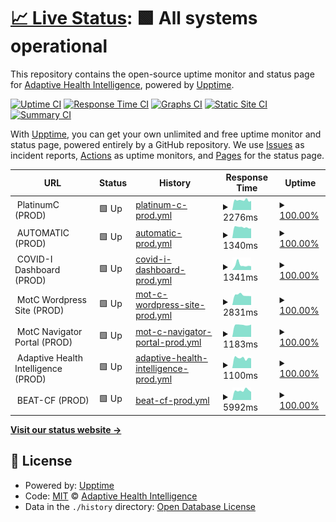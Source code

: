 # [📈 Live Status](https://adaptivehealthintelligence.github.io/site-monitoring): <!--live status--> **🟩 All systems operational**

This repository contains the open-source uptime monitor and status page for [Adaptive Health Intelligence](https://adaptivehealthintelligence.org.au/), powered by [Upptime](https://github.com/upptime/upptime).

[![Uptime CI](https://github.com/adaptivehealthintelligence/site-monitoring/workflows/Uptime%20CI/badge.svg)](https://github.com/adaptivehealthintelligence/site-monitoring/actions?query=workflow%3A%22Uptime+CI%22)
[![Response Time CI](https://github.com/adaptivehealthintelligence/site-monitoring/workflows/Response%20Time%20CI/badge.svg)](https://github.com/adaptivehealthintelligence/site-monitoring/actions?query=workflow%3A%22Response+Time+CI%22)
[![Graphs CI](https://github.com/adaptivehealthintelligence/site-monitoring/workflows/Graphs%20CI/badge.svg)](https://github.com/adaptivehealthintelligence/site-monitoring/actions?query=workflow%3A%22Graphs+CI%22)
[![Static Site CI](https://github.com/adaptivehealthintelligence/site-monitoring/workflows/Static%20Site%20CI/badge.svg)](https://github.com/adaptivehealthintelligence/site-monitoring/actions?query=workflow%3A%22Static+Site+CI%22)
[![Summary CI](https://github.com/adaptivehealthintelligence/site-monitoring/workflows/Summary%20CI/badge.svg)](https://github.com/adaptivehealthintelligence/site-monitoring/actions?query=workflow%3A%22Summary+CI%22)

With [Upptime](https://upptime.js.org), you can get your own unlimited and free uptime monitor and status page, powered entirely by a GitHub repository. We use [Issues](https://github.com/adaptivehealthintelligence/site-monitoring/issues) as incident reports, [Actions](https://github.com/adaptivehealthintelligence/site-monitoring/actions) as uptime monitors, and [Pages](https://adaptivehealthintelligence.github.io/site-monitoring) for the status page.

<!--start: status pages-->
<!-- This summary is generated by Upptime (https://github.com/upptime/upptime) -->
<!-- Do not edit this manually, your changes will be overwritten -->
<!-- prettier-ignore -->
| URL | Status | History | Response Time | Uptime |
| --- | ------ | ------- | ------------- | ------ |
| <img alt="" src="https://icons.duckduckgo.com/ip3/null.ico" height="13"> PlatinumC (PROD) | 🟩 Up | [platinum-c-prod.yml](https://github.com/adaptivehealthintelligence/site-monitoring/commits/HEAD/history/platinum-c-prod.yml) | <details><summary><img alt="Response time graph" src="./graphs/platinum-c-prod/response-time-week.png" height="20"> 2276ms</summary><br><a href="https://adaptivehealthintelligence.github.io/site-monitoring/history/platinum-c-prod"><img alt="Response time 1487" src="https://img.shields.io/endpoint?url=https%3A%2F%2Fraw.githubusercontent.com%2Fadaptivehealthintelligence%2Fsite-monitoring%2FHEAD%2Fapi%2Fplatinum-c-prod%2Fresponse-time.json"></a><br><a href="https://adaptivehealthintelligence.github.io/site-monitoring/history/platinum-c-prod"><img alt="24-hour response time 2198" src="https://img.shields.io/endpoint?url=https%3A%2F%2Fraw.githubusercontent.com%2Fadaptivehealthintelligence%2Fsite-monitoring%2FHEAD%2Fapi%2Fplatinum-c-prod%2Fresponse-time-day.json"></a><br><a href="https://adaptivehealthintelligence.github.io/site-monitoring/history/platinum-c-prod"><img alt="7-day response time 2276" src="https://img.shields.io/endpoint?url=https%3A%2F%2Fraw.githubusercontent.com%2Fadaptivehealthintelligence%2Fsite-monitoring%2FHEAD%2Fapi%2Fplatinum-c-prod%2Fresponse-time-week.json"></a><br><a href="https://adaptivehealthintelligence.github.io/site-monitoring/history/platinum-c-prod"><img alt="30-day response time 2171" src="https://img.shields.io/endpoint?url=https%3A%2F%2Fraw.githubusercontent.com%2Fadaptivehealthintelligence%2Fsite-monitoring%2FHEAD%2Fapi%2Fplatinum-c-prod%2Fresponse-time-month.json"></a><br><a href="https://adaptivehealthintelligence.github.io/site-monitoring/history/platinum-c-prod"><img alt="1-year response time 1487" src="https://img.shields.io/endpoint?url=https%3A%2F%2Fraw.githubusercontent.com%2Fadaptivehealthintelligence%2Fsite-monitoring%2FHEAD%2Fapi%2Fplatinum-c-prod%2Fresponse-time-year.json"></a></details> | <details><summary><a href="https://adaptivehealthintelligence.github.io/site-monitoring/history/platinum-c-prod">100.00%</a></summary><a href="https://adaptivehealthintelligence.github.io/site-monitoring/history/platinum-c-prod"><img alt="All-time uptime 99.98%" src="https://img.shields.io/endpoint?url=https%3A%2F%2Fraw.githubusercontent.com%2Fadaptivehealthintelligence%2Fsite-monitoring%2FHEAD%2Fapi%2Fplatinum-c-prod%2Fuptime.json"></a><br><a href="https://adaptivehealthintelligence.github.io/site-monitoring/history/platinum-c-prod"><img alt="24-hour uptime 100.00%" src="https://img.shields.io/endpoint?url=https%3A%2F%2Fraw.githubusercontent.com%2Fadaptivehealthintelligence%2Fsite-monitoring%2FHEAD%2Fapi%2Fplatinum-c-prod%2Fuptime-day.json"></a><br><a href="https://adaptivehealthintelligence.github.io/site-monitoring/history/platinum-c-prod"><img alt="7-day uptime 100.00%" src="https://img.shields.io/endpoint?url=https%3A%2F%2Fraw.githubusercontent.com%2Fadaptivehealthintelligence%2Fsite-monitoring%2FHEAD%2Fapi%2Fplatinum-c-prod%2Fuptime-week.json"></a><br><a href="https://adaptivehealthintelligence.github.io/site-monitoring/history/platinum-c-prod"><img alt="30-day uptime 99.95%" src="https://img.shields.io/endpoint?url=https%3A%2F%2Fraw.githubusercontent.com%2Fadaptivehealthintelligence%2Fsite-monitoring%2FHEAD%2Fapi%2Fplatinum-c-prod%2Fuptime-month.json"></a><br><a href="https://adaptivehealthintelligence.github.io/site-monitoring/history/platinum-c-prod"><img alt="1-year uptime 99.98%" src="https://img.shields.io/endpoint?url=https%3A%2F%2Fraw.githubusercontent.com%2Fadaptivehealthintelligence%2Fsite-monitoring%2FHEAD%2Fapi%2Fplatinum-c-prod%2Fuptime-year.json"></a></details>
| <img alt="" src="https://icons.duckduckgo.com/ip3/null.ico" height="13"> AUTOMATIC (PROD) | 🟩 Up | [automatic-prod.yml](https://github.com/adaptivehealthintelligence/site-monitoring/commits/HEAD/history/automatic-prod.yml) | <details><summary><img alt="Response time graph" src="./graphs/automatic-prod/response-time-week.png" height="20"> 1340ms</summary><br><a href="https://adaptivehealthintelligence.github.io/site-monitoring/history/automatic-prod"><img alt="Response time 1196" src="https://img.shields.io/endpoint?url=https%3A%2F%2Fraw.githubusercontent.com%2Fadaptivehealthintelligence%2Fsite-monitoring%2FHEAD%2Fapi%2Fautomatic-prod%2Fresponse-time.json"></a><br><a href="https://adaptivehealthintelligence.github.io/site-monitoring/history/automatic-prod"><img alt="24-hour response time 1322" src="https://img.shields.io/endpoint?url=https%3A%2F%2Fraw.githubusercontent.com%2Fadaptivehealthintelligence%2Fsite-monitoring%2FHEAD%2Fapi%2Fautomatic-prod%2Fresponse-time-day.json"></a><br><a href="https://adaptivehealthintelligence.github.io/site-monitoring/history/automatic-prod"><img alt="7-day response time 1340" src="https://img.shields.io/endpoint?url=https%3A%2F%2Fraw.githubusercontent.com%2Fadaptivehealthintelligence%2Fsite-monitoring%2FHEAD%2Fapi%2Fautomatic-prod%2Fresponse-time-week.json"></a><br><a href="https://adaptivehealthintelligence.github.io/site-monitoring/history/automatic-prod"><img alt="30-day response time 1303" src="https://img.shields.io/endpoint?url=https%3A%2F%2Fraw.githubusercontent.com%2Fadaptivehealthintelligence%2Fsite-monitoring%2FHEAD%2Fapi%2Fautomatic-prod%2Fresponse-time-month.json"></a><br><a href="https://adaptivehealthintelligence.github.io/site-monitoring/history/automatic-prod"><img alt="1-year response time 1196" src="https://img.shields.io/endpoint?url=https%3A%2F%2Fraw.githubusercontent.com%2Fadaptivehealthintelligence%2Fsite-monitoring%2FHEAD%2Fapi%2Fautomatic-prod%2Fresponse-time-year.json"></a></details> | <details><summary><a href="https://adaptivehealthintelligence.github.io/site-monitoring/history/automatic-prod">100.00%</a></summary><a href="https://adaptivehealthintelligence.github.io/site-monitoring/history/automatic-prod"><img alt="All-time uptime 99.98%" src="https://img.shields.io/endpoint?url=https%3A%2F%2Fraw.githubusercontent.com%2Fadaptivehealthintelligence%2Fsite-monitoring%2FHEAD%2Fapi%2Fautomatic-prod%2Fuptime.json"></a><br><a href="https://adaptivehealthintelligence.github.io/site-monitoring/history/automatic-prod"><img alt="24-hour uptime 100.00%" src="https://img.shields.io/endpoint?url=https%3A%2F%2Fraw.githubusercontent.com%2Fadaptivehealthintelligence%2Fsite-monitoring%2FHEAD%2Fapi%2Fautomatic-prod%2Fuptime-day.json"></a><br><a href="https://adaptivehealthintelligence.github.io/site-monitoring/history/automatic-prod"><img alt="7-day uptime 100.00%" src="https://img.shields.io/endpoint?url=https%3A%2F%2Fraw.githubusercontent.com%2Fadaptivehealthintelligence%2Fsite-monitoring%2FHEAD%2Fapi%2Fautomatic-prod%2Fuptime-week.json"></a><br><a href="https://adaptivehealthintelligence.github.io/site-monitoring/history/automatic-prod"><img alt="30-day uptime 99.96%" src="https://img.shields.io/endpoint?url=https%3A%2F%2Fraw.githubusercontent.com%2Fadaptivehealthintelligence%2Fsite-monitoring%2FHEAD%2Fapi%2Fautomatic-prod%2Fuptime-month.json"></a><br><a href="https://adaptivehealthintelligence.github.io/site-monitoring/history/automatic-prod"><img alt="1-year uptime 99.98%" src="https://img.shields.io/endpoint?url=https%3A%2F%2Fraw.githubusercontent.com%2Fadaptivehealthintelligence%2Fsite-monitoring%2FHEAD%2Fapi%2Fautomatic-prod%2Fuptime-year.json"></a></details>
| <img alt="" src="https://icons.duckduckgo.com/ip3/null.ico" height="13"> COVID-I Dashboard (PROD) | 🟩 Up | [covid-i-dashboard-prod.yml](https://github.com/adaptivehealthintelligence/site-monitoring/commits/HEAD/history/covid-i-dashboard-prod.yml) | <details><summary><img alt="Response time graph" src="./graphs/covid-i-dashboard-prod/response-time-week.png" height="20"> 1341ms</summary><br><a href="https://adaptivehealthintelligence.github.io/site-monitoring/history/covid-i-dashboard-prod"><img alt="Response time 1354" src="https://img.shields.io/endpoint?url=https%3A%2F%2Fraw.githubusercontent.com%2Fadaptivehealthintelligence%2Fsite-monitoring%2FHEAD%2Fapi%2Fcovid-i-dashboard-prod%2Fresponse-time.json"></a><br><a href="https://adaptivehealthintelligence.github.io/site-monitoring/history/covid-i-dashboard-prod"><img alt="24-hour response time 1047" src="https://img.shields.io/endpoint?url=https%3A%2F%2Fraw.githubusercontent.com%2Fadaptivehealthintelligence%2Fsite-monitoring%2FHEAD%2Fapi%2Fcovid-i-dashboard-prod%2Fresponse-time-day.json"></a><br><a href="https://adaptivehealthintelligence.github.io/site-monitoring/history/covid-i-dashboard-prod"><img alt="7-day response time 1341" src="https://img.shields.io/endpoint?url=https%3A%2F%2Fraw.githubusercontent.com%2Fadaptivehealthintelligence%2Fsite-monitoring%2FHEAD%2Fapi%2Fcovid-i-dashboard-prod%2Fresponse-time-week.json"></a><br><a href="https://adaptivehealthintelligence.github.io/site-monitoring/history/covid-i-dashboard-prod"><img alt="30-day response time 1330" src="https://img.shields.io/endpoint?url=https%3A%2F%2Fraw.githubusercontent.com%2Fadaptivehealthintelligence%2Fsite-monitoring%2FHEAD%2Fapi%2Fcovid-i-dashboard-prod%2Fresponse-time-month.json"></a><br><a href="https://adaptivehealthintelligence.github.io/site-monitoring/history/covid-i-dashboard-prod"><img alt="1-year response time 1354" src="https://img.shields.io/endpoint?url=https%3A%2F%2Fraw.githubusercontent.com%2Fadaptivehealthintelligence%2Fsite-monitoring%2FHEAD%2Fapi%2Fcovid-i-dashboard-prod%2Fresponse-time-year.json"></a></details> | <details><summary><a href="https://adaptivehealthintelligence.github.io/site-monitoring/history/covid-i-dashboard-prod">100.00%</a></summary><a href="https://adaptivehealthintelligence.github.io/site-monitoring/history/covid-i-dashboard-prod"><img alt="All-time uptime 95.64%" src="https://img.shields.io/endpoint?url=https%3A%2F%2Fraw.githubusercontent.com%2Fadaptivehealthintelligence%2Fsite-monitoring%2FHEAD%2Fapi%2Fcovid-i-dashboard-prod%2Fuptime.json"></a><br><a href="https://adaptivehealthintelligence.github.io/site-monitoring/history/covid-i-dashboard-prod"><img alt="24-hour uptime 100.00%" src="https://img.shields.io/endpoint?url=https%3A%2F%2Fraw.githubusercontent.com%2Fadaptivehealthintelligence%2Fsite-monitoring%2FHEAD%2Fapi%2Fcovid-i-dashboard-prod%2Fuptime-day.json"></a><br><a href="https://adaptivehealthintelligence.github.io/site-monitoring/history/covid-i-dashboard-prod"><img alt="7-day uptime 100.00%" src="https://img.shields.io/endpoint?url=https%3A%2F%2Fraw.githubusercontent.com%2Fadaptivehealthintelligence%2Fsite-monitoring%2FHEAD%2Fapi%2Fcovid-i-dashboard-prod%2Fuptime-week.json"></a><br><a href="https://adaptivehealthintelligence.github.io/site-monitoring/history/covid-i-dashboard-prod"><img alt="30-day uptime 100.00%" src="https://img.shields.io/endpoint?url=https%3A%2F%2Fraw.githubusercontent.com%2Fadaptivehealthintelligence%2Fsite-monitoring%2FHEAD%2Fapi%2Fcovid-i-dashboard-prod%2Fuptime-month.json"></a><br><a href="https://adaptivehealthintelligence.github.io/site-monitoring/history/covid-i-dashboard-prod"><img alt="1-year uptime 95.64%" src="https://img.shields.io/endpoint?url=https%3A%2F%2Fraw.githubusercontent.com%2Fadaptivehealthintelligence%2Fsite-monitoring%2FHEAD%2Fapi%2Fcovid-i-dashboard-prod%2Fuptime-year.json"></a></details>
| <img alt="" src="https://icons.duckduckgo.com/ip3/null.ico" height="13"> MotC Wordpress Site (PROD) | 🟩 Up | [mot-c-wordpress-site-prod.yml](https://github.com/adaptivehealthintelligence/site-monitoring/commits/HEAD/history/mot-c-wordpress-site-prod.yml) | <details><summary><img alt="Response time graph" src="./graphs/mot-c-wordpress-site-prod/response-time-week.png" height="20"> 2831ms</summary><br><a href="https://adaptivehealthintelligence.github.io/site-monitoring/history/mot-c-wordpress-site-prod"><img alt="Response time 4225" src="https://img.shields.io/endpoint?url=https%3A%2F%2Fraw.githubusercontent.com%2Fadaptivehealthintelligence%2Fsite-monitoring%2FHEAD%2Fapi%2Fmot-c-wordpress-site-prod%2Fresponse-time.json"></a><br><a href="https://adaptivehealthintelligence.github.io/site-monitoring/history/mot-c-wordpress-site-prod"><img alt="24-hour response time 3481" src="https://img.shields.io/endpoint?url=https%3A%2F%2Fraw.githubusercontent.com%2Fadaptivehealthintelligence%2Fsite-monitoring%2FHEAD%2Fapi%2Fmot-c-wordpress-site-prod%2Fresponse-time-day.json"></a><br><a href="https://adaptivehealthintelligence.github.io/site-monitoring/history/mot-c-wordpress-site-prod"><img alt="7-day response time 2831" src="https://img.shields.io/endpoint?url=https%3A%2F%2Fraw.githubusercontent.com%2Fadaptivehealthintelligence%2Fsite-monitoring%2FHEAD%2Fapi%2Fmot-c-wordpress-site-prod%2Fresponse-time-week.json"></a><br><a href="https://adaptivehealthintelligence.github.io/site-monitoring/history/mot-c-wordpress-site-prod"><img alt="30-day response time 3597" src="https://img.shields.io/endpoint?url=https%3A%2F%2Fraw.githubusercontent.com%2Fadaptivehealthintelligence%2Fsite-monitoring%2FHEAD%2Fapi%2Fmot-c-wordpress-site-prod%2Fresponse-time-month.json"></a><br><a href="https://adaptivehealthintelligence.github.io/site-monitoring/history/mot-c-wordpress-site-prod"><img alt="1-year response time 4225" src="https://img.shields.io/endpoint?url=https%3A%2F%2Fraw.githubusercontent.com%2Fadaptivehealthintelligence%2Fsite-monitoring%2FHEAD%2Fapi%2Fmot-c-wordpress-site-prod%2Fresponse-time-year.json"></a></details> | <details><summary><a href="https://adaptivehealthintelligence.github.io/site-monitoring/history/mot-c-wordpress-site-prod">100.00%</a></summary><a href="https://adaptivehealthintelligence.github.io/site-monitoring/history/mot-c-wordpress-site-prod"><img alt="All-time uptime 97.37%" src="https://img.shields.io/endpoint?url=https%3A%2F%2Fraw.githubusercontent.com%2Fadaptivehealthintelligence%2Fsite-monitoring%2FHEAD%2Fapi%2Fmot-c-wordpress-site-prod%2Fuptime.json"></a><br><a href="https://adaptivehealthintelligence.github.io/site-monitoring/history/mot-c-wordpress-site-prod"><img alt="24-hour uptime 100.00%" src="https://img.shields.io/endpoint?url=https%3A%2F%2Fraw.githubusercontent.com%2Fadaptivehealthintelligence%2Fsite-monitoring%2FHEAD%2Fapi%2Fmot-c-wordpress-site-prod%2Fuptime-day.json"></a><br><a href="https://adaptivehealthintelligence.github.io/site-monitoring/history/mot-c-wordpress-site-prod"><img alt="7-day uptime 100.00%" src="https://img.shields.io/endpoint?url=https%3A%2F%2Fraw.githubusercontent.com%2Fadaptivehealthintelligence%2Fsite-monitoring%2FHEAD%2Fapi%2Fmot-c-wordpress-site-prod%2Fuptime-week.json"></a><br><a href="https://adaptivehealthintelligence.github.io/site-monitoring/history/mot-c-wordpress-site-prod"><img alt="30-day uptime 99.92%" src="https://img.shields.io/endpoint?url=https%3A%2F%2Fraw.githubusercontent.com%2Fadaptivehealthintelligence%2Fsite-monitoring%2FHEAD%2Fapi%2Fmot-c-wordpress-site-prod%2Fuptime-month.json"></a><br><a href="https://adaptivehealthintelligence.github.io/site-monitoring/history/mot-c-wordpress-site-prod"><img alt="1-year uptime 97.37%" src="https://img.shields.io/endpoint?url=https%3A%2F%2Fraw.githubusercontent.com%2Fadaptivehealthintelligence%2Fsite-monitoring%2FHEAD%2Fapi%2Fmot-c-wordpress-site-prod%2Fuptime-year.json"></a></details>
| <img alt="" src="https://icons.duckduckgo.com/ip3/null.ico" height="13"> MotC Navigator Portal (PROD) | 🟩 Up | [mot-c-navigator-portal-prod.yml](https://github.com/adaptivehealthintelligence/site-monitoring/commits/HEAD/history/mot-c-navigator-portal-prod.yml) | <details><summary><img alt="Response time graph" src="./graphs/mot-c-navigator-portal-prod/response-time-week.png" height="20"> 1183ms</summary><br><a href="https://adaptivehealthintelligence.github.io/site-monitoring/history/mot-c-navigator-portal-prod"><img alt="Response time 1526" src="https://img.shields.io/endpoint?url=https%3A%2F%2Fraw.githubusercontent.com%2Fadaptivehealthintelligence%2Fsite-monitoring%2FHEAD%2Fapi%2Fmot-c-navigator-portal-prod%2Fresponse-time.json"></a><br><a href="https://adaptivehealthintelligence.github.io/site-monitoring/history/mot-c-navigator-portal-prod"><img alt="24-hour response time 1470" src="https://img.shields.io/endpoint?url=https%3A%2F%2Fraw.githubusercontent.com%2Fadaptivehealthintelligence%2Fsite-monitoring%2FHEAD%2Fapi%2Fmot-c-navigator-portal-prod%2Fresponse-time-day.json"></a><br><a href="https://adaptivehealthintelligence.github.io/site-monitoring/history/mot-c-navigator-portal-prod"><img alt="7-day response time 1183" src="https://img.shields.io/endpoint?url=https%3A%2F%2Fraw.githubusercontent.com%2Fadaptivehealthintelligence%2Fsite-monitoring%2FHEAD%2Fapi%2Fmot-c-navigator-portal-prod%2Fresponse-time-week.json"></a><br><a href="https://adaptivehealthintelligence.github.io/site-monitoring/history/mot-c-navigator-portal-prod"><img alt="30-day response time 1143" src="https://img.shields.io/endpoint?url=https%3A%2F%2Fraw.githubusercontent.com%2Fadaptivehealthintelligence%2Fsite-monitoring%2FHEAD%2Fapi%2Fmot-c-navigator-portal-prod%2Fresponse-time-month.json"></a><br><a href="https://adaptivehealthintelligence.github.io/site-monitoring/history/mot-c-navigator-portal-prod"><img alt="1-year response time 1526" src="https://img.shields.io/endpoint?url=https%3A%2F%2Fraw.githubusercontent.com%2Fadaptivehealthintelligence%2Fsite-monitoring%2FHEAD%2Fapi%2Fmot-c-navigator-portal-prod%2Fresponse-time-year.json"></a></details> | <details><summary><a href="https://adaptivehealthintelligence.github.io/site-monitoring/history/mot-c-navigator-portal-prod">100.00%</a></summary><a href="https://adaptivehealthintelligence.github.io/site-monitoring/history/mot-c-navigator-portal-prod"><img alt="All-time uptime 95.62%" src="https://img.shields.io/endpoint?url=https%3A%2F%2Fraw.githubusercontent.com%2Fadaptivehealthintelligence%2Fsite-monitoring%2FHEAD%2Fapi%2Fmot-c-navigator-portal-prod%2Fuptime.json"></a><br><a href="https://adaptivehealthintelligence.github.io/site-monitoring/history/mot-c-navigator-portal-prod"><img alt="24-hour uptime 100.00%" src="https://img.shields.io/endpoint?url=https%3A%2F%2Fraw.githubusercontent.com%2Fadaptivehealthintelligence%2Fsite-monitoring%2FHEAD%2Fapi%2Fmot-c-navigator-portal-prod%2Fuptime-day.json"></a><br><a href="https://adaptivehealthintelligence.github.io/site-monitoring/history/mot-c-navigator-portal-prod"><img alt="7-day uptime 100.00%" src="https://img.shields.io/endpoint?url=https%3A%2F%2Fraw.githubusercontent.com%2Fadaptivehealthintelligence%2Fsite-monitoring%2FHEAD%2Fapi%2Fmot-c-navigator-portal-prod%2Fuptime-week.json"></a><br><a href="https://adaptivehealthintelligence.github.io/site-monitoring/history/mot-c-navigator-portal-prod"><img alt="30-day uptime 100.00%" src="https://img.shields.io/endpoint?url=https%3A%2F%2Fraw.githubusercontent.com%2Fadaptivehealthintelligence%2Fsite-monitoring%2FHEAD%2Fapi%2Fmot-c-navigator-portal-prod%2Fuptime-month.json"></a><br><a href="https://adaptivehealthintelligence.github.io/site-monitoring/history/mot-c-navigator-portal-prod"><img alt="1-year uptime 95.62%" src="https://img.shields.io/endpoint?url=https%3A%2F%2Fraw.githubusercontent.com%2Fadaptivehealthintelligence%2Fsite-monitoring%2FHEAD%2Fapi%2Fmot-c-navigator-portal-prod%2Fuptime-year.json"></a></details>
| <img alt="" src="https://icons.duckduckgo.com/ip3/null.ico" height="13"> Adaptive Health Intelligence (PROD) | 🟩 Up | [adaptive-health-intelligence-prod.yml](https://github.com/adaptivehealthintelligence/site-monitoring/commits/HEAD/history/adaptive-health-intelligence-prod.yml) | <details><summary><img alt="Response time graph" src="./graphs/adaptive-health-intelligence-prod/response-time-week.png" height="20"> 1100ms</summary><br><a href="https://adaptivehealthintelligence.github.io/site-monitoring/history/adaptive-health-intelligence-prod"><img alt="Response time 1159" src="https://img.shields.io/endpoint?url=https%3A%2F%2Fraw.githubusercontent.com%2Fadaptivehealthintelligence%2Fsite-monitoring%2FHEAD%2Fapi%2Fadaptive-health-intelligence-prod%2Fresponse-time.json"></a><br><a href="https://adaptivehealthintelligence.github.io/site-monitoring/history/adaptive-health-intelligence-prod"><img alt="24-hour response time 1262" src="https://img.shields.io/endpoint?url=https%3A%2F%2Fraw.githubusercontent.com%2Fadaptivehealthintelligence%2Fsite-monitoring%2FHEAD%2Fapi%2Fadaptive-health-intelligence-prod%2Fresponse-time-day.json"></a><br><a href="https://adaptivehealthintelligence.github.io/site-monitoring/history/adaptive-health-intelligence-prod"><img alt="7-day response time 1100" src="https://img.shields.io/endpoint?url=https%3A%2F%2Fraw.githubusercontent.com%2Fadaptivehealthintelligence%2Fsite-monitoring%2FHEAD%2Fapi%2Fadaptive-health-intelligence-prod%2Fresponse-time-week.json"></a><br><a href="https://adaptivehealthintelligence.github.io/site-monitoring/history/adaptive-health-intelligence-prod"><img alt="30-day response time 1173" src="https://img.shields.io/endpoint?url=https%3A%2F%2Fraw.githubusercontent.com%2Fadaptivehealthintelligence%2Fsite-monitoring%2FHEAD%2Fapi%2Fadaptive-health-intelligence-prod%2Fresponse-time-month.json"></a><br><a href="https://adaptivehealthintelligence.github.io/site-monitoring/history/adaptive-health-intelligence-prod"><img alt="1-year response time 1159" src="https://img.shields.io/endpoint?url=https%3A%2F%2Fraw.githubusercontent.com%2Fadaptivehealthintelligence%2Fsite-monitoring%2FHEAD%2Fapi%2Fadaptive-health-intelligence-prod%2Fresponse-time-year.json"></a></details> | <details><summary><a href="https://adaptivehealthintelligence.github.io/site-monitoring/history/adaptive-health-intelligence-prod">100.00%</a></summary><a href="https://adaptivehealthintelligence.github.io/site-monitoring/history/adaptive-health-intelligence-prod"><img alt="All-time uptime 100.00%" src="https://img.shields.io/endpoint?url=https%3A%2F%2Fraw.githubusercontent.com%2Fadaptivehealthintelligence%2Fsite-monitoring%2FHEAD%2Fapi%2Fadaptive-health-intelligence-prod%2Fuptime.json"></a><br><a href="https://adaptivehealthintelligence.github.io/site-monitoring/history/adaptive-health-intelligence-prod"><img alt="24-hour uptime 100.00%" src="https://img.shields.io/endpoint?url=https%3A%2F%2Fraw.githubusercontent.com%2Fadaptivehealthintelligence%2Fsite-monitoring%2FHEAD%2Fapi%2Fadaptive-health-intelligence-prod%2Fuptime-day.json"></a><br><a href="https://adaptivehealthintelligence.github.io/site-monitoring/history/adaptive-health-intelligence-prod"><img alt="7-day uptime 100.00%" src="https://img.shields.io/endpoint?url=https%3A%2F%2Fraw.githubusercontent.com%2Fadaptivehealthintelligence%2Fsite-monitoring%2FHEAD%2Fapi%2Fadaptive-health-intelligence-prod%2Fuptime-week.json"></a><br><a href="https://adaptivehealthintelligence.github.io/site-monitoring/history/adaptive-health-intelligence-prod"><img alt="30-day uptime 100.00%" src="https://img.shields.io/endpoint?url=https%3A%2F%2Fraw.githubusercontent.com%2Fadaptivehealthintelligence%2Fsite-monitoring%2FHEAD%2Fapi%2Fadaptive-health-intelligence-prod%2Fuptime-month.json"></a><br><a href="https://adaptivehealthintelligence.github.io/site-monitoring/history/adaptive-health-intelligence-prod"><img alt="1-year uptime 100.00%" src="https://img.shields.io/endpoint?url=https%3A%2F%2Fraw.githubusercontent.com%2Fadaptivehealthintelligence%2Fsite-monitoring%2FHEAD%2Fapi%2Fadaptive-health-intelligence-prod%2Fuptime-year.json"></a></details>
| <img alt="" src="https://icons.duckduckgo.com/ip3/null.ico" height="13"> BEAT-CF (PROD) | 🟩 Up | [beat-cf-prod.yml](https://github.com/adaptivehealthintelligence/site-monitoring/commits/HEAD/history/beat-cf-prod.yml) | <details><summary><img alt="Response time graph" src="./graphs/beat-cf-prod/response-time-week.png" height="20"> 5992ms</summary><br><a href="https://adaptivehealthintelligence.github.io/site-monitoring/history/beat-cf-prod"><img alt="Response time 5580" src="https://img.shields.io/endpoint?url=https%3A%2F%2Fraw.githubusercontent.com%2Fadaptivehealthintelligence%2Fsite-monitoring%2FHEAD%2Fapi%2Fbeat-cf-prod%2Fresponse-time.json"></a><br><a href="https://adaptivehealthintelligence.github.io/site-monitoring/history/beat-cf-prod"><img alt="24-hour response time 6326" src="https://img.shields.io/endpoint?url=https%3A%2F%2Fraw.githubusercontent.com%2Fadaptivehealthintelligence%2Fsite-monitoring%2FHEAD%2Fapi%2Fbeat-cf-prod%2Fresponse-time-day.json"></a><br><a href="https://adaptivehealthintelligence.github.io/site-monitoring/history/beat-cf-prod"><img alt="7-day response time 5992" src="https://img.shields.io/endpoint?url=https%3A%2F%2Fraw.githubusercontent.com%2Fadaptivehealthintelligence%2Fsite-monitoring%2FHEAD%2Fapi%2Fbeat-cf-prod%2Fresponse-time-week.json"></a><br><a href="https://adaptivehealthintelligence.github.io/site-monitoring/history/beat-cf-prod"><img alt="30-day response time 5770" src="https://img.shields.io/endpoint?url=https%3A%2F%2Fraw.githubusercontent.com%2Fadaptivehealthintelligence%2Fsite-monitoring%2FHEAD%2Fapi%2Fbeat-cf-prod%2Fresponse-time-month.json"></a><br><a href="https://adaptivehealthintelligence.github.io/site-monitoring/history/beat-cf-prod"><img alt="1-year response time 5580" src="https://img.shields.io/endpoint?url=https%3A%2F%2Fraw.githubusercontent.com%2Fadaptivehealthintelligence%2Fsite-monitoring%2FHEAD%2Fapi%2Fbeat-cf-prod%2Fresponse-time-year.json"></a></details> | <details><summary><a href="https://adaptivehealthintelligence.github.io/site-monitoring/history/beat-cf-prod">100.00%</a></summary><a href="https://adaptivehealthintelligence.github.io/site-monitoring/history/beat-cf-prod"><img alt="All-time uptime 100.00%" src="https://img.shields.io/endpoint?url=https%3A%2F%2Fraw.githubusercontent.com%2Fadaptivehealthintelligence%2Fsite-monitoring%2FHEAD%2Fapi%2Fbeat-cf-prod%2Fuptime.json"></a><br><a href="https://adaptivehealthintelligence.github.io/site-monitoring/history/beat-cf-prod"><img alt="24-hour uptime 100.00%" src="https://img.shields.io/endpoint?url=https%3A%2F%2Fraw.githubusercontent.com%2Fadaptivehealthintelligence%2Fsite-monitoring%2FHEAD%2Fapi%2Fbeat-cf-prod%2Fuptime-day.json"></a><br><a href="https://adaptivehealthintelligence.github.io/site-monitoring/history/beat-cf-prod"><img alt="7-day uptime 100.00%" src="https://img.shields.io/endpoint?url=https%3A%2F%2Fraw.githubusercontent.com%2Fadaptivehealthintelligence%2Fsite-monitoring%2FHEAD%2Fapi%2Fbeat-cf-prod%2Fuptime-week.json"></a><br><a href="https://adaptivehealthintelligence.github.io/site-monitoring/history/beat-cf-prod"><img alt="30-day uptime 100.00%" src="https://img.shields.io/endpoint?url=https%3A%2F%2Fraw.githubusercontent.com%2Fadaptivehealthintelligence%2Fsite-monitoring%2FHEAD%2Fapi%2Fbeat-cf-prod%2Fuptime-month.json"></a><br><a href="https://adaptivehealthintelligence.github.io/site-monitoring/history/beat-cf-prod"><img alt="1-year uptime 100.00%" src="https://img.shields.io/endpoint?url=https%3A%2F%2Fraw.githubusercontent.com%2Fadaptivehealthintelligence%2Fsite-monitoring%2FHEAD%2Fapi%2Fbeat-cf-prod%2Fuptime-year.json"></a></details>

<!--end: status pages-->

[**Visit our status website →**](https://adaptivehealthintelligence.github.io/site-monitoring)

## 📄 License

- Powered by: [Upptime](https://github.com/upptime/upptime)
- Code: [MIT](./LICENSE) © [Adaptive Health Intelligence](https://adaptivehealthintelligence.org.au/)
- Data in the `./history` directory: [Open Database License](https://opendatacommons.org/licenses/odbl/1-0/)
